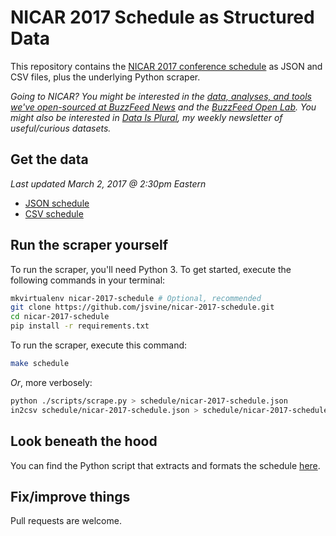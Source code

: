 # NICAR 2017 Schedule as Structured Data

This repository contains the [NICAR 2017 conference schedule](https://ire.org/events-and-training/event/2702/) as JSON and CSV files, plus the underlying Python scraper.

*Going to NICAR? You might be interested in the [data, analyses, and tools we've open-sourced at BuzzFeed News](https://github.com/buzzfeednews/everything) and the [BuzzFeed Open Lab](https://github.com/buzzfeed-openlab). You might also be interested in [Data Is Plural](https://tinyletter.com/data-is-plural), my weekly newsletter of useful/curious datasets.*

## Get the data

*Last updated March 2, 2017 @ 2:30pm Eastern*

- [JSON schedule](schedule/nicar-2017-schedule.json?raw=true)
- [CSV schedule](schedule/nicar-2017-schedule.csv?raw=true)

## Run the scraper yourself

To run the scraper, you'll need Python 3. To get started, execute the following commands in your terminal:

```bash
mkvirtualenv nicar-2017-schedule # Optional, recommended
git clone https://github.com/jsvine/nicar-2017-schedule.git
cd nicar-2017-schedule
pip install -r requirements.txt
```

To run the scraper, execute this command:

```bash
make schedule
```

*Or*, more verbosely:

```bash
python ./scripts/scrape.py > schedule/nicar-2017-schedule.json
in2csv schedule/nicar-2017-schedule.json > schedule/nicar-2017-schedule.csv
```

## Look beneath the hood

You can find the Python script that extracts and formats the schedule [here](scripts/scrape.py).

## Fix/improve things

Pull requests are welcome.
